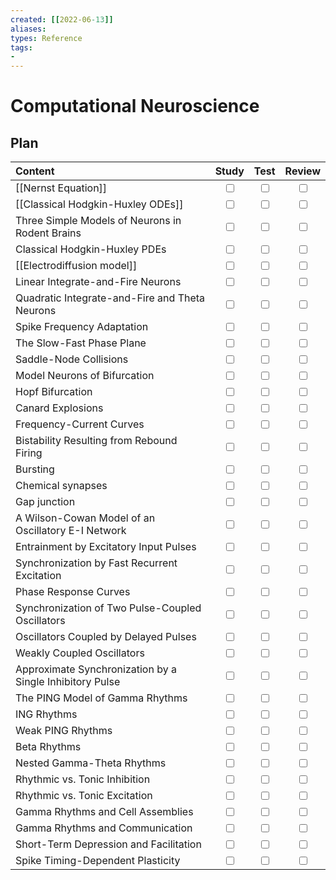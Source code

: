 ```yaml
---
created: [[2022-06-13]]
aliases: 
types: Reference
tags: 
- 
---
```

# Computational Neuroscience
## Plan
| Content                                                  |           Study           |           Test            |          Review           |
|:-------------------------------------------------------- |:-------------------------:|:-------------------------:|:-------------------------:|
| [[Nernst Equation]]                                      | <input type="checkbox" /> | <input type="checkbox" /> | <input type="checkbox" /> |
| [[Classical Hodgkin-Huxley ODEs]]                        | <input type="checkbox" /> | <input type="checkbox" /> | <input type="checkbox" /> |
| Three Simple Models of Neurons in Rodent Brains          | <input type="checkbox" /> | <input type="checkbox" /> | <input type="checkbox" /> |
| Classical Hodgkin-Huxley PDEs                            | <input type="checkbox" /> | <input type="checkbox" /> | <input type="checkbox" /> |
| [[Electrodiffusion model]]                               | <input type="checkbox" /> | <input type="checkbox" /> | <input type="checkbox" /> |
| Linear Integrate-and-Fire Neurons                        | <input type="checkbox" /> | <input type="checkbox" /> | <input type="checkbox" /> |
| Quadratic Integrate-and-Fire and Theta Neurons           | <input type="checkbox" /> | <input type="checkbox" /> | <input type="checkbox" /> |
| Spike Frequency Adaptation                               | <input type="checkbox" /> | <input type="checkbox" /> | <input type="checkbox" /> |
| The Slow-Fast Phase Plane                                | <input type="checkbox" /> | <input type="checkbox" /> | <input type="checkbox" /> |
| Saddle-Node Collisions                                   | <input type="checkbox" /> | <input type="checkbox" /> | <input type="checkbox" /> |
| Model Neurons of Bifurcation                             | <input type="checkbox" /> | <input type="checkbox" /> | <input type="checkbox" /> |
| Hopf Bifurcation                                         | <input type="checkbox" /> | <input type="checkbox" /> | <input type="checkbox" /> |
| Canard Explosions                                        | <input type="checkbox" /> | <input type="checkbox" /> | <input type="checkbox" /> |
| Frequency-Current Curves                                 | <input type="checkbox" /> | <input type="checkbox" /> | <input type="checkbox" /> |
| Bistability Resulting from Rebound Firing                | <input type="checkbox" /> | <input type="checkbox" /> | <input type="checkbox" /> |
| Bursting                                                 | <input type="checkbox" /> | <input type="checkbox" /> | <input type="checkbox" /> |
| Chemical synapses                                        | <input type="checkbox" /> | <input type="checkbox" /> | <input type="checkbox" /> |
| Gap junction                                             | <input type="checkbox" /> | <input type="checkbox" /> | <input type="checkbox" /> |
| A Wilson-Cowan Model of an Oscillatory E-I Network       | <input type="checkbox" /> | <input type="checkbox" /> | <input type="checkbox" /> |
| Entrainment by Excitatory Input Pulses                   | <input type="checkbox" /> | <input type="checkbox" /> | <input type="checkbox" /> |
| Synchronization by Fast Recurrent Excitation             | <input type="checkbox" /> | <input type="checkbox" /> | <input type="checkbox" /> |
| Phase Response Curves                                    | <input type="checkbox" /> | <input type="checkbox" /> | <input type="checkbox" /> |
| Synchronization of Two Pulse-Coupled Oscillators         | <input type="checkbox" /> | <input type="checkbox" /> | <input type="checkbox" /> |
| Oscillators Coupled by Delayed Pulses                    | <input type="checkbox" /> | <input type="checkbox" /> | <input type="checkbox" /> |
| Weakly Coupled Oscillators                               | <input type="checkbox" /> | <input type="checkbox" /> | <input type="checkbox" /> |
| Approximate Synchronization by a Single Inhibitory Pulse | <input type="checkbox" /> | <input type="checkbox" /> | <input type="checkbox" /> |
| The PING Model of Gamma Rhythms                          | <input type="checkbox" /> | <input type="checkbox" /> | <input type="checkbox" /> |
| ING Rhythms                                              | <input type="checkbox" /> | <input type="checkbox" /> | <input type="checkbox" /> |
| Weak PING Rhythms                                        | <input type="checkbox" /> | <input type="checkbox" /> | <input type="checkbox" /> |
| Beta Rhythms                                             | <input type="checkbox" /> | <input type="checkbox" /> | <input type="checkbox" /> |
| Nested Gamma-Theta Rhythms                               | <input type="checkbox" /> | <input type="checkbox" /> | <input type="checkbox" /> |
| Rhythmic vs. Tonic Inhibition                            | <input type="checkbox" /> | <input type="checkbox" /> | <input type="checkbox" /> |
| Rhythmic vs. Tonic Excitation                            | <input type="checkbox" /> | <input type="checkbox" /> | <input type="checkbox" /> |
| Gamma Rhythms and Cell Assemblies                        | <input type="checkbox" /> | <input type="checkbox" /> | <input type="checkbox" /> |
| Gamma Rhythms and Communication                          | <input type="checkbox" /> | <input type="checkbox" /> | <input type="checkbox" /> |
| Short-Term Depression and Facilitation                   | <input type="checkbox" /> | <input type="checkbox" /> | <input type="checkbox" /> |
| Spike Timing-Dependent Plasticity                        | <input type="checkbox" /> | <input type="checkbox" /> | <input type="checkbox" /> |
